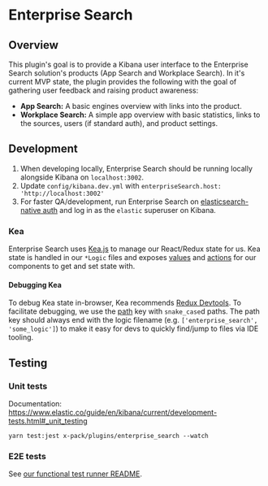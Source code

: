 # Enterprise Search

## Overview

This plugin's goal is to provide a Kibana user interface to the Enterprise Search solution's products (App Search and Workplace Search). In it's current MVP state, the plugin provides the following with the goal of gathering user feedback and raising product awareness:

- **App Search:** A basic engines overview with links into the product.
- **Workplace Search:** A simple app overview with basic statistics, links to the sources, users (if standard auth), and product settings.

## Development

1. When developing locally, Enterprise Search should be running locally alongside Kibana on `localhost:3002`.
2. Update `config/kibana.dev.yml` with `enterpriseSearch.host: 'http://localhost:3002'`
3. For faster QA/development, run Enterprise Search on [elasticsearch-native auth](https://www.elastic.co/guide/en/app-search/current/security-and-users.html#app-search-self-managed-security-and-user-management-elasticsearch-native-realm) and log in as the `elastic` superuser on Kibana.

### Kea

Enterprise Search uses [Kea.js](https://github.com/keajs/kea) to manage our React/Redux state for us. Kea state is handled in our `*Logic` files and exposes [values](https://kea.js.org/docs/guide/concepts#values) and [actions](https://kea.js.org/docs/guide/concepts#actions) for our components to get and set state with.

#### Debugging Kea

To debug Kea state in-browser, Kea recommends [Redux Devtools](https://kea.js.org/docs/guide/debugging). To facilitate debugging, we use the [path](https://kea.js.org/docs/guide/debugging/#setting-the-path-manually) key with `snake_case`d paths. The path key should always end with the logic filename (e.g. `['enterprise_search', 'some_logic']`) to make it easy for devs to quickly find/jump to files via IDE tooling.

## Testing

### Unit tests

Documentation: https://www.elastic.co/guide/en/kibana/current/development-tests.html#_unit_testing

```
yarn test:jest x-pack/plugins/enterprise_search --watch
```

### E2E tests

See [our functional test runner README](../../test/functional_enterprise_search).
